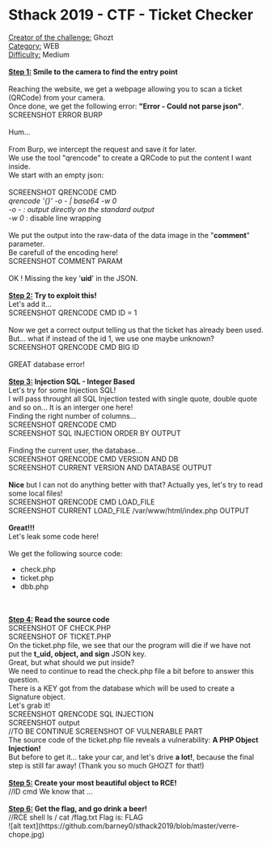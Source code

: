 # Sthack 2019 - CTF - Ticket Checker

<u>Creator of the challenge:</u> Ghozt </br>
<u>Category:</u> WEB</br>
<u>Difficulty:</u> Medium </br>
</br>
<b><u>Step 1:</u> Smile to the camera to find the entry point</b></br>
</br>
Reaching the website, we get a webpage allowing you to scan a ticket (QRCode) from your camera.</br>
Once done, we get the following error: <b>"Error - Could not parse json"</b>.</br>
SCREENSHOT ERROR BURP</br>
</br>
Hum... </br>
</br>
From Burp, we intercept the request and save it for later.</br>
We use the tool "qrencode" to create a QRCode to put the content I want inside.</br>
We start with an empty json:</br>
</br>
SCREENSHOT QRENCODE CMD</br>
<i>qrencode '{}' -o - | base64 -w 0</i></br>
<i>-o - : output directly on the standard output</i></br>
<i>-w 0</i> : disable line wrapping</br>
</br>
We put the output into the raw-data of the data image in the "<b>comment</b>" parameter.</br>
Be carefull of the encoding here! </br>
SCREENSHOT COMMENT PARAM</br>
</br>
OK ! Missing the key '<b>uid</b>' in the JSON.</br>
</br>
<b><u>Step 2:</u> Try to exploit this!</b></br>
Let's add it...</br>
SCREENSHOT QRENCODE CMD ID = 1</br>
</br>
Now we get a correct output telling us that the ticket has already been used.</br>
But... what if instead of the id 1, we use one maybe unknown? </br>
SCREENSHOT QRENCODE CMD BIG ID </br>
</br>
GREAT database error!</br>
</br>
<b><u>Step 3:</u> Injection SQL - Integer Based</b></br>
Let's try for some Injection SQL!</br>
I will pass throught all SQL Injection tested with single quote, double quote and so on... It is an interger one here!</br>
Finding the right number of columns...</br>
SCREENSHOT QRENCODE CMD</br>
SCREENSHOT SQL INJECTION ORDER BY OUTPUT</br>
</br>
Finding the current user, the database... </br>
SCREENSHOT QRENCODE CMD VERSION AND DB</br>
SCREENSHOT CURRENT VERSION AND DATABASE OUTPUT</br>
</br>
<b>Nice</b> but I can not do anything better with that? Actually yes, let's try to read some local files!</br>
SCREENSHOT QRENCODE CMD LOAD_FILE</br>
SCREENSHOT CURRENT LOAD_FILE /var/www/html/index.php OUTPUT</br>
</br>
<b>Great!!!</b></br>
Let's leak some code here!</br>
<br/>
We get the following source code:</br>
- check.php</br>
- ticket.php</br>
- dbb.php</br>
</br>
</br>
<b><u>Step 4:</u> Read the source code</b></br>
SCREENSHOT OF CHECK.PHP</br>
SCREENSHOT OF TICKET.PHP</br>
On the ticket.php file, we see that our the program will die if we have not put the <b>t_uid, object, and sign</b> JSON key. </br>
Great, but what should we put inside?</br>
We need to continue to read the check.php file a bit before to answer this question.</br>
There is a KEY got from the database which will be used to create a Signature object.</br>
Let's grab it!</br>
SCREENSHOT QRENCODE SQL INJECTION</br>
SCREENSHOT output</br>
//TO BE CONTINUE
SCREENSHOT OF VULNERABLE PART</br>
The source code of the ticket.php file reveals a vulnerability: <b>A PHP Object Injection!</b></br>
But before to get it... take your car, and let's drive <b>a lot!</b>, because the final step is still far away! (Thank you so much GHOZT for that!)</br>
</br>
<b><u>Step 5:</u> Create your most beautiful object to RCE!</b></br> //ID cmd
We know that ...</br>
</br>
<b><u>Step 6:</u> Get the flag, and go drink a beer!</b></br> //RCE shell
ls /
cat /flag.txt
Flag is: FLAG</br>
![alt text](https://github.com/barney0/sthack2019/blob/master/verre-chope.jpg) </br>
